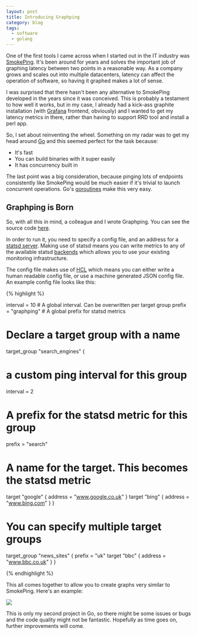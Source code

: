 ```yaml
---
layout: post
title: Introducing Graphping
category: blog
tags:
  - software
  - golang
---
```


One of the first tools I came across when I started out in the IT industry was [SmokePing](http://oss.oetiker.ch/smokeping/). It's been around for years and solves the important job of graphing latency between two points in a reasonable way. As a company grows and scales out into multiple datacenters, latency can affect the operation of software, so having it graphed makes a lot of sense.

I was surprised that there hasn't been any alternative to SmokePing developed in the years since it was conceived. This is probably a testament to how well it works, but in my case, I already had a kick-ass graphite installation (with [Grafana](http://grafana.org/) frontend, obviously) and I wanted to get my latency metrics in there, rather than having to support RRD tool and install a perl app.

So, I set about reinventing the wheel. Something on my radar was to get my head around [Go](https://golang.org/) and this seemed perfect for the task because:

  - It's fast
  - You can build binaries with it super easily
  - It has concurrency built in

The last point was a big consideration, because pinging lots of endpoints consistently like SmokePing would be much easier if it's trivial to launch concurrent operations. Go's [goroutines](https://tour.golang.org/concurrency/1) make this very easy.

## Graphping is Born

So, with all this in mind, a colleague and I wrote Graphping. You can see the source code [here](https://github.com/jaxxstorm/graphping).

In order to run it, you need to specify a config file, and an address for a [statsd server](https://github.com/etsy/statsd). Making use of statsd means you can write metrics to any of the available statsd [backends](https://github.com/etsy/statsd/blob/master/docs/backend.md) which allows you to use your existing monitoring infrastructure.

The config file makes use of [HCL](https://github.com/hashicorp/hcl) which means you can either write a human readable config file, or use a machine generated JSON config file. An example config file looks like this:

{% highlight %}

interval = 10 # A global interval. Can be overwritten per target group
prefix = "graphping" # A global prefix for statsd metrics


# Declare a target group with a name
target_group "search_engines" {
  # a custom ping interval for this group
  interval = 2
  # A prefix for the statsd metric for this group
  prefix = "search"
  # A name for the target. This becomes the statsd metric
  target "google" {
    address = "www.google.co.uk"
  }
  target "bing" {
    address = "www.bing.com"
  }
}

# You can specify multiple target groups
target_group "news_sites" {
  prefix = "uk"
  target "bbc" {
    address = "www.bbc.co.uk"
  }
}

{% endhighlight %}

This all comes together to allow you to create graphs very similar to SmokePing. Here's an example:

![](http://i.imgur.com/K4noGoN.png)

This is only my second project in Go, so there might be some issues or bugs and the code quality might not be fantastic. Hopefully as time goes on, further improvements will come.

